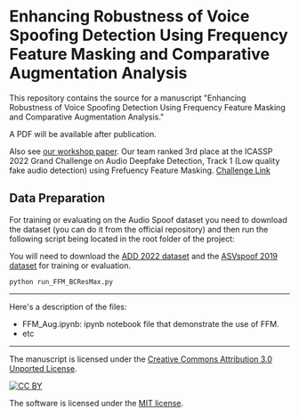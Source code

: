 # Enhancing Robustness of Voice Spoofing Detection Using Frequency Feature Masking and Comparative Augmentation Analysis

This repository contains the source for a manuscript "Enhancing Robustness of Voice Spoofing Detection Using Frequency Feature Masking and Comparative Augmentation Analysis."

A PDF will be available after publication.

Also see [our workshop paper](https://ikwak2.github.io/publications/ddam004-kwak.pdf). Our team ranked 3rd place at the ICASSP 2022 Grand Challenge on Audio Deepfake Detection, Track 1 (Low quality fake audio detection) using Frefuency Feature Masking. [Challenge Link](http://addchallenge.cn/#/) 


## Data Preparation
For training or evaluating on the Audio Spoof dataset you need to download the dataset (you can do it from the official repository) and then run the following script being located in the root folder of the project:

You will need to download the [ADD 2022 dataset](http://addchallenge.cn/download) and the [ASVspoof 2019 dataset](https://datashare.ed.ac.uk/handle/10283/3336) for training or evaluation.

```
python run_FFM_BCResMax.py
```
---

Here's a description of the files:

- FFM_Aug.ipynb: ipynb notebook file that demonstrate the use of FFM.
- etc

---

The manuscript is licensed under the
[Creative Commons Attribution 3.0 Unported License](http://creativecommons.org/licenses/by/3.0/).

[![CC BY](http://i.creativecommons.org/l/by/3.0/88x31.png)](http://creativecommons.org/licenses/by/3.0/)

The software is licensed under the [MIT license](License.md).
